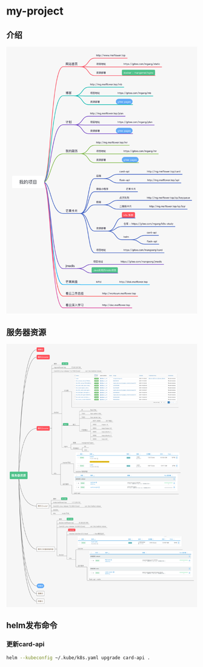 # my-project

## 介绍
![](./res/struct.jpg)

## 服务器资源
![](./res/server.jpg)

## helm发布命令
### 更新card-api
``` bash
helm --kubeconfig ~/.kube/k8s.yaml upgrade card-api .
```